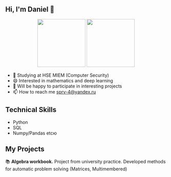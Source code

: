 ## Hi, I'm Daniel 👋

<p align='center'>
   <a href="https://github-readme-stats.vercel.app/api?username=notaskynet&show_icons=true&count_private=true">
       <img height=150 src="https://github-readme-stats.vercel.app/api?username=notaskynet&show_icons=true&count_private=true"/></a>
   <a href="https://github.com/notaskynet/github-readme-stats">
       <img height=150 src="https://github-readme-stats.vercel.app/api/top-langs/?username=notaskynet&layout=compact"/></a>
</p>

- 🌱 Studying at HSE MIEM (Computer Security)
- 😄 Interested in mathematics and deep learning
- 🔭 Will be happy to participate in interesting projects
- 📫 How to reach me sprv-4@yandex.ru
  
## Technical Skills
- Python
- SQL
- Numpy/Pandas etcю

## My Projects

📚 **Algebra workbook.** Project from university practice. Developed methods for automatic problem solving (Matrices, Multimembered)
